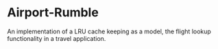 # Airport-Rumble
An implementation of a LRU cache keeping as a model, the flight lookup functionality in a travel application.
